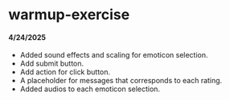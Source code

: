 # warmup-exercise
#### 4/24/2025
* Added sound effects and scaling for emoticon selection.
* Add submit button.
* Add action for click button.
* A placeholder for messages that corresponds to each rating.
* Added audios to each emoticon selection.
